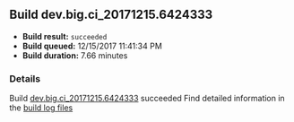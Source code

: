 ## Build dev.big.ci_20171215.6424333
- **Build result:** `succeeded`
- **Build queued:** 12/15/2017 11:41:34 PM
- **Build duration:** 7.66 minutes
### Details
Build [dev.big.ci_20171215.6424333](https://winappstudio.visualstudio.com/web/build.aspx?pcguid=a4ef43be-68ce-4195-a619-079b4d9834c2&builduri=vstfs%3a%2f%2f%2fBuild%2fBuild%2f24333) succeeded
Find detailed information in the [build log files](https://uwpctdiags.blob.core.windows.net/buildlogs/dev.big.ci_20171215.6424333_logs.zip)
